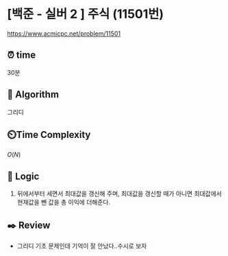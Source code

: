 # [백준 - 실버 2 ] 주식 (11501번)

https://www.acmicpc.net/problem/11501

## ⏰ **time**

30분

## :pushpin: **Algorithm**

그리디

## ⏲️**Time Complexity**

$O(N)$

## :round_pushpin: **Logic**

1. 뒤에서부터 세면서 최대값을 갱신해 주며, 최대값을 갱신할 때가 아니면 최대값에서 현재값을 뺀 값을 총 이익에 더해준다.

## :black_nib: **Review**

- 그리디 기초 문제인데 기억이 잘 안났다..수시로 보자

